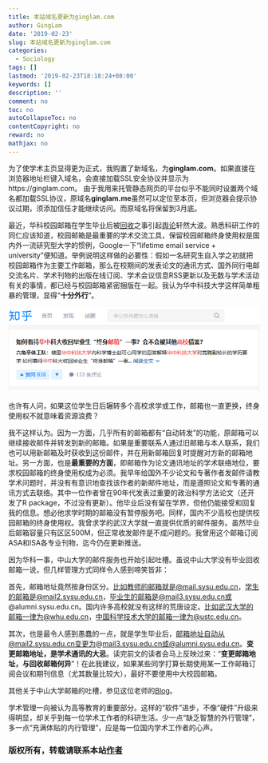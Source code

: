 ```yaml
---
title: 本站域名更新为ginglam.com
author: GingLam
date: '2019-02-23'
slug: 本站域名更新为ginglam.com
categories:
  - Sociology
tags: []
lastmod: '2019-02-23T18:18:24+08:00'
keywords: []
description: ''
comment: no
toc: no
autoCollapseToc: no
contentCopyright: no
reward: no
mathjax: no
---
```


为了使学术主页显得更为正式，我购置了新域名，为**ginglam.com**。如果直接在浏览器地址栏键入域名，会直接加载SSL安全协议并显示为https://ginglam.com。 由于我用来托管静态网页的平台似乎不能同时设置两个域名都加载SSL协议，原域名**ginglam.me**虽然可以定位至本页，但浏览器会提示协议过期，须添加信任才能继续访问。而原域名将保留到3月底。

最近，华科校园邮箱在学生毕业后被[回收](https://www.ithome.com/html/it/408043.htm)之事引起[舆论](https://www.zhihu.com/search?type=content&q=%E5%8D%8E%E4%B8%AD%E7%A7%91%E6%8A%80%E5%A4%A7%E5%AD%A6%20%E9%82%AE%E7%AE%B1)轩然大波。熟悉科研工作的同仁应该知道，校园邮箱是最重要的学术交流工具，保留校园邮箱终身使用权是国内外一流研究型大学的惯例，Google一下“lifetime email service + university”便知道。举例说明这样做的必要性：假如一名研究生自入学之初就把校园邮箱作为主要工作邮箱，那么在校期间的发表论文的通讯方式、国外同行电邮交流名片、学术刊物的出版在线订阅、学术会议信息RSS更新以及无数与学术活动有关的事情，都已经与校园邮箱紧密捆版在一起。我认为华中科技大学这样简单粗暴的管理，显得“**十分外行**”。

<div align=center><img src="https://raw.githubusercontent.com/GingLam/Storage/master/%E9%82%AE%E7%AE%B1.png"></div>
<div align=center>
</div>

<!--more-->

也许有人问，如果这位学生日后辗转多个高校求学或工作，邮箱也一直更换，终身使用权不就意味着资源浪费？

我不这样认为。因为一方面，几乎所有的邮箱都有“自动转发”的功能，原邮箱可以继续接收邮件并转发到新的邮箱。如果是重要联系人通过旧邮箱与本人联系，我们也可以用新邮箱及时获收到这份邮件，并在用新邮箱回复时提醒对方新的邮箱地址。另一方面，也是**最重要的方面**，即邮箱作为论文通讯地址的学术联络地位，要求校园邮箱的终身使用权成为必须。我早年给国外不少论文和专著作者发邮件请教学术问题时，并没有有意识地查找该作者的新邮件地址，而是遵照论文和专著的通讯方式去联络。其中一位作者曾在90年代发表过重要的政治科学方法论文（还开发了R package，不过没有更新）。他毕业后没有留在学界，但他仍能接受和回复我的信息。想必他求学时期的邮箱没有暂停服务吧。同样，国内不少高校也提供校园邮箱的终身使用权。我曾求学的武汉大学就一直提供优质的邮件服务。虽然毕业后邮箱容量只有区区500M，但正常收发邮件是不成问题的。我曾用这个邮箱订阅ASA和ISA各专业刊物，迄今仍在更新推送。

因为华科一事，中山大学的邮件服务也开始引起吐槽。虽说中山大学没有毕业回收邮箱一说，但几样管理方式同样令人感到啼笑皆非：

首先，邮箱地址竟然按身份区分。比如教师的邮箱就是@mail.sysu.edu.cn，学生的邮箱是@mail2.sysu.edu.cn，毕业生的邮箱是@mail3.sysu.edu.cn或@alumni.sysu.edu.cn。国内许多高校就没有这样的荒唐设定。比如武汉大学的邮箱一律为@whu.edu.cn，中国科学技术大学的邮箱一律为@ustc.edu.cn。

其次，也是最令人感到愚蠢的一点，就是学生毕业后，邮箱地址自动从@mail2.sysu.edu.cn变更为@mail3.sysu.edu.cn或@alumni.sysu.edu.cn。**变更邮箱地址，是学术通讯的大忌**。读完前文的读者会马上反映过来：“**变更邮箱地址，与回收邮箱何异**”！在此我建议，如果某些同学打算长期使用某一工作邮箱订阅会议和期刊信息（尤其数量比较大），最好不要使用中大校园邮箱。

其他关于中山大学邮箱的吐槽，参见这位老师的[Blog](https://blog.csdn.net/iteye_7457/article/details/81856932)。

学术管理一向被认为高等教育的重要部分。这样的“软件”进步，不像“硬件”升级来得明显，却关乎到每一位学术工作者的科研生活。少一点“缺乏智慧的外行管理”，多一点“充满体贴的内行管理”，应是每一位国内学术工作者的心声。

### 版权所有，转载请联系本站[作者](mailto:linj83@mail2.sysu.edu.cn)
